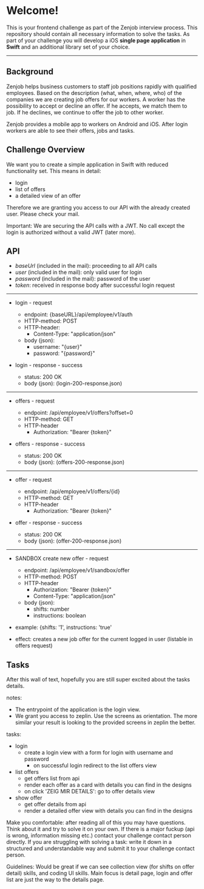Welcome!
===================


This is your frontend challenge as part of the Zenjob interview process. This repository should contain all necessary information to solve the tasks. As part of your challenge you will develop a iOS  **single page application** in **Swift** and an additional library set of your choice.

----------


Background
-------------
Zenjob helps business customers to staff job positions rapidly with qualified employees. Based on the description (what, when, where, who) of the companies we are creating job offers for our workers. A worker has the possibility to accept or decline an offer. If he accepts, we match them to job.  If he declines, we continue to offer the job to other worker.

Zenjob provides a mobile app to workers on Android and iOS. After login workers are able to see their offers, jobs and tasks. 

Challenge Overview
-------------

We want you to create a simple application in Swift with reduced functionality set. This means in detail:

 - login
 - list of offers
 - a detailed view of an offer

Therefore we are granting you access to our API with the already created user. Please check your mail.

Important: We are securing the API calls with a JWT. No call except the login is authorized without a valid JWT (later more).  


API
-------------

- *baseUrl* (included in the mail): proceeding to all API calls
- *user* (included in the mail): only valid user for login
- *password* (included in the mail): password of the user
- *token*: received in response body after successful login request

----------

- login - request
	 - endpoint: {baseURL}/api/employee/v1/auth
	 - HTTP-method: POST
	 - HTTP-header: 
		 - Content-Type: "application/json"
	 - body (json):
		 - username: "{user}" 
		 - password: "{password}"

- login - response - success
	 - status: 200 OK
	 - body (json): (login-200-response.json)

----------

 - offers - request
	 - endpoint: /api/employee/v1/offers?offset=0
	 - HTTP-method: GET
	 - HTTP-header
		 - Authorization: "Bearer {token}"
	
- offers - response - success
	- status: 200 OK
	- body (json): (offers-200-response.json)

----------

 - offer - request
	 - endpoint: /api/employee/v1/offers/{id}
	 - HTTP-method: GET
	 - HTTP-header
		 - Authorization: "Bearer {token}"
	
 - offer - response - success
	- status: 200 OK
	- body (json): (offer-200-response.json)

----------	

 - SANDBOX create new offer - request
	 - endpoint: /api/employee/v1/sandbox/offer
	 - HTTP-method: POST
	 - HTTP-header
		 - Authorization: "Bearer {token}"
		 - Content-Type: "application/json"
	 - body (json):
		 - shifts: number
		 - instructions: boolean
		 
- example: {shifts: '1', instructions: 'true'
- effect: creates a new job offer for the current logged in user (listable in offers request)


Tasks
-------------

After this wall of text, hopefully you are still super excited about the tasks details.

notes: 
 + The entrypoint of the application is the login view.
 + We grant you access to zeplin. Use the screens as orientation. The more similar your result is looking to the provided screens in zeplin the better.

tasks:
- login
	 - create a login view with a form for login with username and password
		 - on successful login redirect to the list offers view 
- list offers
	 - get offers list from api
	 - render each offer as a card with details you can find in the designs
	 - on click 'ZEIG MIR DETAILS': go to offer details view
- show offer
	 - get offer details from api
	 - render a detailed offer view with details you can find in the designs

Make you comfortable: after reading all of this you may have questions. Think about it and try to solve it on your own. If there is a major fuckup (api is wrong, information missing etc.) contact your challenge contact person directly. If you are struggling with solving a task: write it down in a structured and understandable way and submit it to your challenge contact person.

Guidelines: Would be great if we can see collection view (for shifts on offer detail) skills, and coding UI skills. Main focus is detail page, login and offer list are just the way to the details page.


